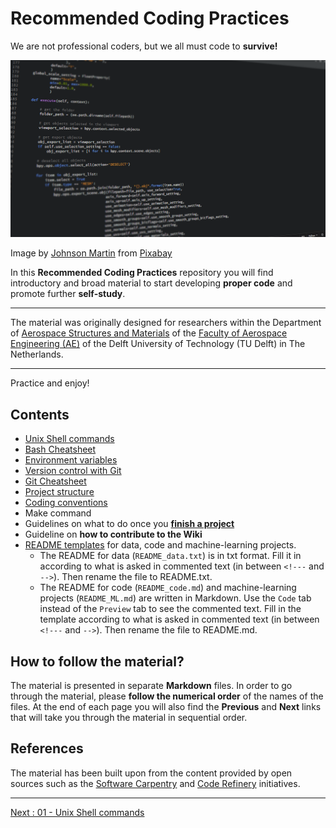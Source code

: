 # Recommended Coding Practices

We are not professional coders, but we all must code to **survive!** 

![code-1084923_1280](uploads/857a7670be55fd972ab8b9b91a40b973/code-1084923_1280.png)

Image by [Johnson Martin](https://pixabay.com/users/johnsonmartin-724525/?utm_source=link-attribution&amp;utm_medium=referral&amp;utm_campaign=image&amp;utm_content=1084923") from [Pixabay](https://pixabay.com/?utm_source=link-attribution&amp;utm_medium=referral&amp;utm_campaign=image&amp;utm_content=1084923)

In this **Recommended Coding Practices** repository you will find introductory and broad material to start developing **proper code** and promote further **self-study**. 

_______________________

The material was originally designed for researchers within the Department of [Aerospace Structures and Materials](https://www.tudelft.nl/lr/organisatie/afdelingen/aerospace-structures-and-materials) of the [Faculty of Aerospace Engineering (AE)](https://www.tudelft.nl/en/ae) of the Delft University of Technology (TU Delft) in The Netherlands. 
________________________

Practice and enjoy!

## Contents

- [Unix Shell commands](https://github.com/HeatherAn/recommended-coding-practices/blob/main/01-Unix-Shell-Commands.md)
- [Bash Cheatsheet](https://github.com/HeatherAn/recommended-coding-practices/blob/main/04-Bash-Cheatsheet.md)
- [Environment variables](https://github.com/HeatherAn/recommended-coding-practices/blob/main/03-Environment-Variables.md) 
- [Version control with Git](https://github.com/HeatherAn/recommended-coding-practices/blob/main/05-Version-Control-with-Git.md)  
- [Git Cheatsheet](https://github.com/HeatherAn/recommended-coding-practices/blob/main/12-Git-Cheatsheet.md)
- [Project structure](https://github.com/HeatherAn/recommended-coding-practices/blob/main/13-Project-Structure.md)
- [Coding conventions](https://github.com/HeatherAn/recommended-coding-practices/blob/main/14-Coding-Conventions.md)  
- Make command
- Guidelines on what to do once you [**finish a project**](https://github.com/HeatherAn/recommended-coding-practices/blob/main/21-Publish-Or-Archive.md)  
- Guideline on **how to contribute to the Wiki**
- [README templates](https://github.com/HeatherAn/recommended-coding-practices/tree/main/templates) for data, code and machine-learning projects.  
    * The README for data (`README_data.txt`) is in txt format. Fill it in according to what is asked in commented text (in between `<!---` and `-->`). Then rename the file to README.txt.   
    * The README for code (`README_code.md`) and machine-learning projects (`README_ML.md`) are written in Markdown. Use the `Code` tab instead of the `Preview` tab to see the commented text. Fill in the template according to what is asked in commented text (in between `<!---` and `-->`). Then rename the file to README.md.    



## How to follow the material?

The material is presented in separate **Markdown** files. In order to go through the material, please **follow the numerical order** of the names of the files. At the end of each page you will also find the **Previous** and **Next** links that will take you through the material in sequential order.


## References

The material has been built upon from the content provided by open sources such as the [Software Carpentry](https://software-carpentry.org/) and [Code Refinery](https://coderefinery.org/) initiatives.

_________________________

[Next     : 01 - Unix Shell commands](https://github.com/HeatherAn/recommended-coding-practices/blob/main/01-Unix-Shell-Commands.md)